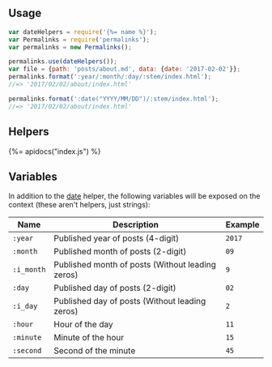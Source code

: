 ## Usage

```js
var dateHelpers = require('{%= name %}');
var Permalinks = require('permalinks');
var permalinks = new Permalinks();

permalinks.use(dateHelpers());
var file = {path: 'posts/about.md', data: {date: '2017-02-02'}};
permalinks.format(':year/:month/:day/:stem/index.html');
//=> '2017/02/02/about/index.html'

permalinks.format(':date("YYYY/MM/DD")/:stem/index.html');
//=> '2017/02/02/about/index.html'
```

## Helpers
{%= apidocs("index.js") %}

## Variables

In addition to the [date](#date) helper, the following variables will be exposed on the context (these aren't helpers, just strings):

**Name** | **Description** | **Example**
--- | --- | ---
`:year` | Published year of posts (4-digit) | `2017`
`:month` | Published month of posts (2-digit) | `09`
`:i_month` | Published month of posts (Without leading zeros) | `9`
`:day` | Published day of posts (2-digit) | `02`
`:i_day` | Published day of posts (Without leading zeros) | `2`
`:hour` | Hour of the day | `11`
`:minute` | Minute of the hour | `15`
`:second` | Second of the minute | `45`
